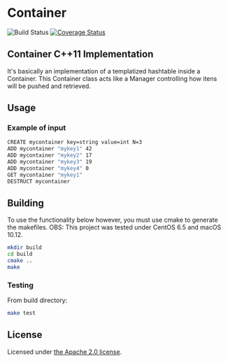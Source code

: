 # Container 
![Build Status](https://travis-ci.org/rdamacedo/container.svg?branch=master) [![Coverage Status](https://coveralls.io/repos/github/rdamacedo/container/badge.svg?branch=master)](https://coveralls.io/github/rdamacedo/container?branch=master)

Container C++11 Implementation
------------------------------------

It's basically an implementation of a templatized hashtable inside a Container. This Container class acts like a Manager controlling how itens will be pushed and retrieved. 

## Usage

### Example of input

```bash
CREATE mycontainer key=string value=int N=3
ADD mycontainer "mykey1" 42
ADD mycontainer "mykey2" 17
ADD mycontainer "mykey3" 19
ADD mycontainer "mykey4" 0 
GET mycontainer "mykey1" 
DESTRUCT mycontainer 
```

## Building

To use the functionality below however, you must use cmake to generate
the makefiles.
OBS: This project was tested under CentOS 6.5 and macOS 10.12.

```bash
mkdir build
cd build
cmake ..
make 
```

### Testing

From build directory:

```bash
make test
```

## License

Licensed under [the Apache 2.0 license](LICENSE). 
